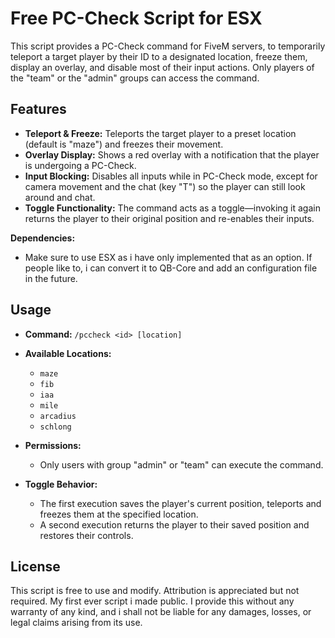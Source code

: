 # Free PC-Check Script for ESX

This script provides a PC-Check command for FiveM servers, to temporarily teleport a target player by their ID to a designated location, freeze them, display an overlay, and disable most of their input actions. 
Only players of the "team" or the "admin" groups can access the command.

## Features

- **Teleport & Freeze:** Teleports the target player to a preset location (default is "maze") and freezes their movement.
- **Overlay Display:** Shows a red overlay with a notification that the player is undergoing a PC-Check.
- **Input Blocking:** Disables all inputs while in PC-Check mode, except for camera movement and the chat (key "T") so the player can still look around and chat.
- **Toggle Functionality:** The command acts as a toggle—invoking it again returns the player to their original position and re-enables their inputs.

**Dependencies:**
   - Make sure to use ESX as i have only implemented that as an option. If people like to, i can convert it to QB-Core and add an configuration file in the future. 

## Usage

- **Command:** `/pccheck <id> [location]`
  
- **Available Locations:**
  - `maze`
  - `fib`
  - `iaa`
  - `mile`
  - `arcadius`
  - `schlong`

- **Permissions:**
  - Only users with group "admin" or "team" can execute the command.
  
- **Toggle Behavior:**
  - The first execution saves the player's current position, teleports and freezes them at the specified location.
  - A second execution returns the player to their saved position and restores their controls.

## License

This script is free to use and modify. Attribution is appreciated but not required. My first ever script i made public. 
I provide this without any warranty of any kind, and i shall not be liable for any damages, losses, or legal claims arising from its use.
